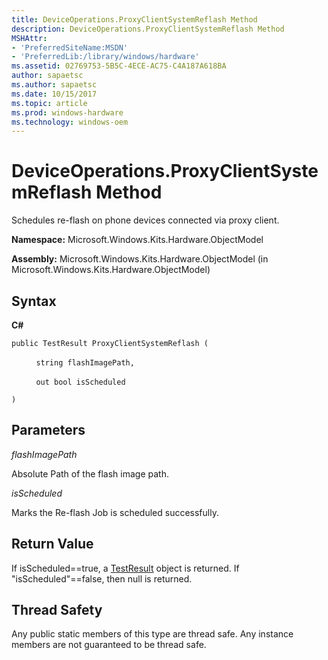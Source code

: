 ```yaml
---
title: DeviceOperations.ProxyClientSystemReflash Method
description: DeviceOperations.ProxyClientSystemReflash Method
MSHAttr:
- 'PreferredSiteName:MSDN'
- 'PreferredLib:/library/windows/hardware'
ms.assetid: 02769753-5B5C-4ECE-AC75-C4A187A618BA
author: sapaetsc
ms.author: sapaetsc
ms.date: 10/15/2017
ms.topic: article
ms.prod: windows-hardware
ms.technology: windows-oem
---
```


# DeviceOperations.ProxyClientSystemReflash Method


Schedules re-flash on phone devices connected via proxy client.

**Namespace:** Microsoft.Windows.Kits.Hardware.ObjectModel

**Assembly:** Microsoft.Windows.Kits.Hardware.ObjectModel (in Microsoft.Windows.Kits.Hardware.ObjectModel)

## <span id="Syntax"></span><span id="syntax"></span><span id="SYNTAX"></span>Syntax


**C#**

`public TestResult ProxyClientSystemReflash (`

          `string flashImagePath,`

          `out bool isScheduled`

`)`

## <span id="Parameters"></span><span id="parameters"></span><span id="PARAMETERS"></span>Parameters


*flashImagePath*

Absolute Path of the flash image path.

*isScheduled*

Marks the Re-flash Job is scheduled successfully.

## <span id="Return_Value"></span><span id="return_value"></span><span id="RETURN_VALUE"></span>Return Value


If isScheduled==true, a [TestResult](testresult-class.md) object is returned. If "isScheduled"==false, then null is returned.

## <span id="Thread_Safety"></span><span id="thread_safety"></span><span id="THREAD_SAFETY"></span>Thread Safety


Any public static members of this type are thread safe. Any instance members are not guaranteed to be thread safe.

 

 






